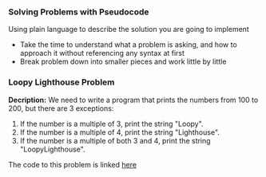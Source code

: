 ### **Solving Problems with Pseudocode**

Using plain language to describe the solution you are going to implement 
- Take the time to understand what a problem is asking, and how to approach it without referencing any syntax at first 
- Break problem down into smaller pieces and work little by little 


### **Loopy Lighthouse Problem**

**Decription:** We need to write a program that prints the numbers from 100 to 200, but there are 3 exceptions:

1. If the number is a multiple of 3, print the string "Loopy".
2. If the number is a multiple of 4, print the string "Lighthouse".
3. If the number is a multiple of both 3 and 4, print the string "LoopyLighthouse".

The code to this problem is linked [here](/Week_1/Day_2/LoopyLighthouse_code.js)
